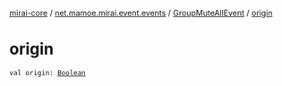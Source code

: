[mirai-core](../../index.md) / [net.mamoe.mirai.event.events](../index.md) / [GroupMuteAllEvent](index.md) / [origin](./origin.md)

# origin

`val origin: `[`Boolean`](https://kotlinlang.org/api/latest/jvm/stdlib/kotlin/-boolean/index.html)